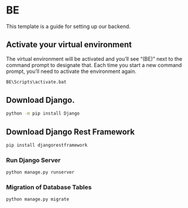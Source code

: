 # BE

This template is a guide for setting up our backend.

## Activate your virtual environment
The virtual environment will be activated and you’ll see “(BE)” next to the command prompt to designate that. Each time you start a new command prompt, you’ll need to activate the environment again.
```sh
BE\Scripts\activate.bat
```

## Download Django.
```sh
python -m pip install Django
```

## Download Django Rest Framework
```sh
pip install djangorestframework
```

### Run Django Server

```sh
python manage.py runserver
```
### Migration of Database Tables

```sh
python manage.py migrate
```




